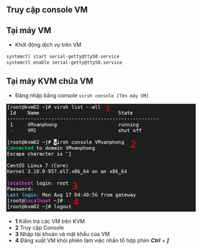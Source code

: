 ## Truy cập console VM

## Tại máy VM
* Khởi động dịch vụ trên VM

```
systemctl start serial-getty@ttyS0.service
systemctl enable serial-getty@ttyS0.service
```

## Tại máy KVM chứa VM
* Đăng nhập bằng console 
`virsh console [Tên máy VM]`

![huydv](../image/Screenshot_129.png)

* **1** Kiểm tra các VM trên KVM
* **2** Truy cập Console 
* **3** Nhập tài khoản và mật khẩu của VM
* **4** Đăng xuất VM khỏi phiên làm việc nhấn tổ hợp phím ***Ctrl*** + ***]***
